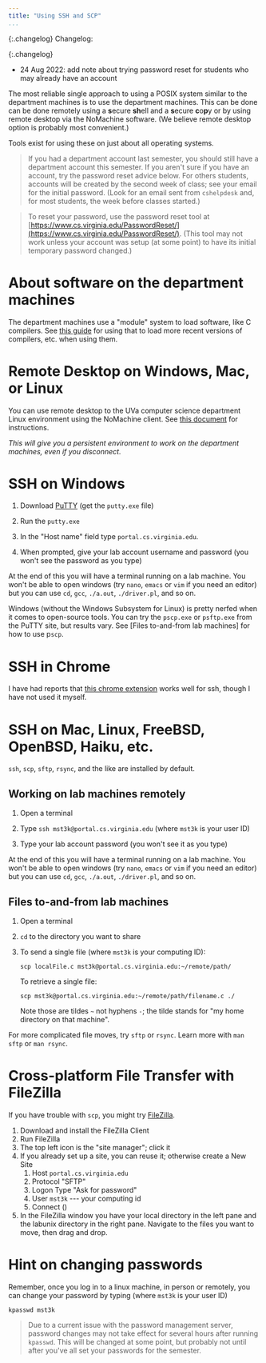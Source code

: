 ```yaml
---
title: "Using SSH and SCP"
...
```


{:.changelog}
Changelog:

{:.changelog}
*  24 Aug 2022: add note about trying password reset for students who may already have an account


The most reliable single approach to using a POSIX system similar to the department machines is to use the department machines.  This can be done can be done remotely using a **s**ecure **sh**ell and a **s**ecure **c**o**p**y or by using remote desktop via the NoMachine software. (We believe remote desktop option is probably most convenient.)

Tools exist for using these on just about all operating systems.

> If you had a department account last semester, you should still have a department account this
> semester. If you aren't sure if you have an account, try the password reset advice below.
> For others students, accounts will be created by the second week of class; see your
> email for the initial password. (Look for an email sent from `cshelpdesk` and, for most students,
> the week before classes started.)

> To reset your password, use the password reset tool at [https://www.cs.virginia.edu/PasswordReset/](https://www.cs.virginia.edu/PasswordReset/). (This tool may not work unless your account was setup (at some point) to have its initial temporary password changed.)

About software on the department machines
==========================

The department machines use a "module" system to load software, like C compilers. See [this guide](files/UVA_linux_environment_modules.pdf) for using that
to load more recent versions of compilers, etc. when using them.

Remote Desktop on Windows, Mac, or Linux
============
You can use remote desktop to the UVa computer science department Linux environment
using the NoMachine client. See 
[this document](files/NX-Setup_v3A.pdf)
for instructions. 

*This will give you a persistent environment to work on the department machines, even if you disconnect.*

SSH on Windows
=======

1.	Download [PuTTY](http://www.chiark.greenend.org.uk/~sgtatham/putty/download.html) (get the `putty.exe` file)

2.	Run the `putty.exe`

3.	In the "Host name" field type `portal.cs.virginia.edu`.

4.	When prompted, give your lab account username and password (you won't see the password as you type)

At the end of this you will have a terminal running on a lab machine. You won't be able to open windows (try `nano`, `emacs` or `vim` if you need an editor) but you can use `cd`, `gcc`, `./a.out`, `./driver.pl`, and so on.

Windows (without the Windows Subsystem for Linux) is pretty nerfed when it comes to open-source tools. You can try the `pscp.exe` or `psftp.exe` from the PuTTY site, but results vary.  See [Files to-and-from lab machines] for how to use p`scp`.


SSH in Chrome
======

I have had reports that [this chrome extension](https://chrome.google.com/webstore/detail/sshinatab/eooeadjobbbigamjlmofdhdjofjhahkd) works well for ssh, though I have not used it myself.


SSH on Mac, Linux, FreeBSD, OpenBSD, Haiku, etc.
=========================================

`ssh`, `scp`, `sftp`, `rsync`, and the like are installed by default.

## Working on lab machines remotely

1.	Open a terminal

2.	Type `ssh mst3k@portal.cs.virginia.edu` (where `mst3k` is your user ID)

3.	Type your lab account password (you won't see it as you type)

At the end of this you will have a terminal running on a lab machine.
You won't be able to open windows (try `nano`, `emacs` or `vim` if you need an editor) but you can use `cd`, `gcc`, `./a.out`, `./driver.pl`, and so on.

## Files to-and-from lab machines

1.	Open a terminal

2.	`cd` to the directory you want to share

3.	To send a single file (where `mst3k` is your computing ID):

		scp localFile.c mst3k@portal.cs.virginia.edu:~/remote/path/
	
	To retrieve a single file:
	
		scp mst3k@portal.cs.virginia.edu:~/remote/path/filename.c ./
	
	Note those are tildes `~` not hyphens `-`; the tilde stands for "my home directory on that machine".
	
For more complicated file moves, try `sftp` or `rsync`.  Learn more with `man sftp` or `man rsync`.


Cross-platform File Transfer with FileZilla
===========================================

If you have trouble with `scp`, you might try [FileZilla](https://filezilla-project.org).

1. Download and install the FileZilla Client
2. Run FileZilla
3. The top left icon is the "site manager"; click it
4. If you already set up a site, you can reuse it; otherwise create a New Site
	1. Host `portal.cs.virginia.edu`
	2. Protocol "SFTP"
	3. Logon Type "Ask for password"
	4. User `mst3k` --- your computing id
	5. Connect ()
5. In the FileZilla window you have your local directory in the left pane and the labunix directory in the right pane.  Navigate to the files you want to move, then drag and drop.




Hint on changing passwords
==========================

Remember, once you log in to a linux machine, in person or remotely, you can change your password by typing (where `mst3k` is your user ID)

    kpasswd mst3k

> Due to a current issue with the password management server, password changes may not take effect for several hours after running `kpasswd`.  This will be changed at some point, but probably not until after you've all set your passwords for the semester.
